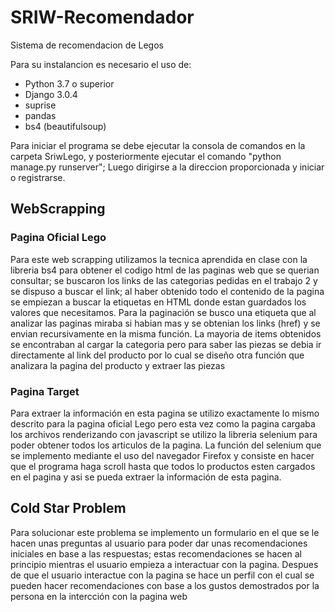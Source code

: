# SRIW-Recomendador
Sistema de recomendacion de Legos


Para su instalancion es necesario el uso de:
- Python 3.7 o superior
- Django 3.0.4
- suprise
- pandas
- bs4 (beautifulsoup)

Para iniciar el programa se debe ejecutar la consola de comandos en la carpeta SriwLego, y posteriormente ejecutar el comando "python manage.py runserver";
Luego dirigirse a la direccion proporcionada y iniciar o registrarse.

## WebScrapping
### Pagina Oficial Lego
Para este web scrapping utilizamos la tecnica aprendida en clase con la libreria bs4 para obtener el codigo html de las paginas web que se querian consultar; se buscaron los links de las categorias pedidas en el trabajo 2  y se dispuso a buscar el link; al haber obtenido todo el contenido de la pagina  se empiezan a buscar la etiquetas en HTML donde estan guardados los valores que necesitamos. 
Para la paginación se busco una etiqueta que al analizar las paginas miraba si habian mas y se obtenian los links (href) y se envian recursivamente en la misma función. La mayoria de items obtenidos se encontraban al cargar la categoria pero para saber las piezas se debia ir directamente al link del producto  por lo cual se diseño otra función  que analizara la pagina del producto y extraer las piezas

### Pagina Target
Para extraer la información en esta pagina se utilizo exactamente lo mismo descrito para la pagina oficial Lego pero esta vez  como la pagina cargaba los archivos renderizando con javascript se utilizo la libreria selenium para poder obtener todos los articulos de la pagina. La función del selenium que se implemento mediante el uso del navegador Firefox y consiste en hacer que el programa haga scroll hasta que todos lo productos esten cargados en el pagina y asi se pueda extraer la información de esta pagina.

## Cold Star Problem
Para solucionar este problema se implemento un formulario  en el que se le hacen unas preguntas al usuario  para poder dar unas recomendaciones iniciales en base a las respuestas; estas recomendaciones se hacen al principio mientras el usuario empieza a interactuar con la pagina. Despues de que el usuario interactue con la pagina se hace un perfil con el cual se pueden hacer recomendaciones con base a los  gustos demostrados por la persona en la intercción con la pagina web
